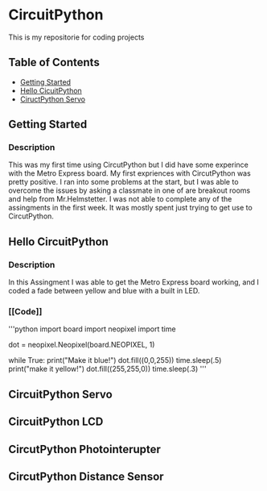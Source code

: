 # CircuitPython
This is my repositorie for coding projects 

## Table of Contents 
* [Getting Started](#Getting-Started)
* [Hello CicuitPython](#Hello-CircutPython) 
* [CiructPython Servo](#CirucitPython-Servo)




## Getting Started 

### Description

This was my first time using CircutPython but I did have some experince with the Metro Express board. My first expriences with CircutPython was pretty positive. I ran into some problems at the start, but I was able to overcome the issues by asking a classmate in one of are breakout rooms and help from Mr.Helmstetter. I was not able to complete any of the assingments in the first week. It was mostly spent just trying to get use to CircutPython. 

## Hello CircuitPython
### Description
In this Assingment I was able to get the Metro Express board working, and I coded a fade between yellow and blue with a built in LED.  

### [[Code]] 

'''python 
import board
import neopixel
import time

dot = neopixel.Neopixel(board.NEOPIXEL, 1)

while True:
    print("Make it blue!")
    dot.fill((0,0,255))
    time.sleep(.5)
    print("make it yellow!")
    dot.fill((255,255,0))
    time.sleep(.3)
''' 
    
## CircuitPython Servo 
## CircuitPython LCD
## CircutPython Photointerupter 
## CircutPython Distance Sensor 
